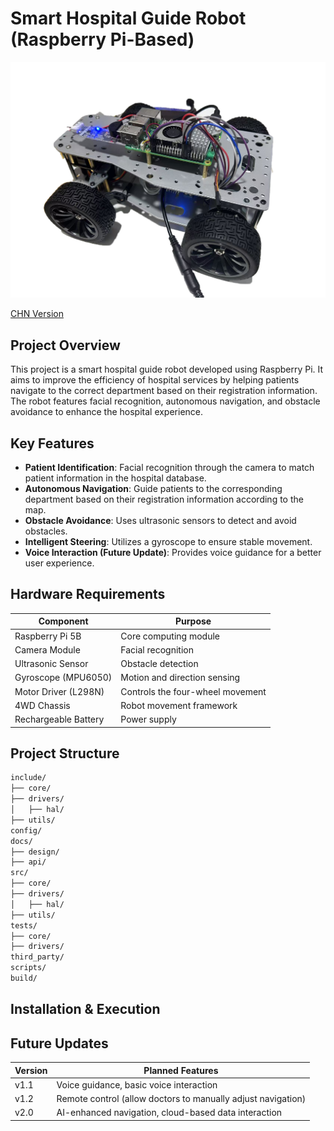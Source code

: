 # **Smart Hospital Guide Robot (Raspberry Pi-Based)**  

![body](image/body.png)

[CHN Version](README_CN.md)  

## **Project Overview**  
This project is a smart hospital guide robot developed using Raspberry Pi. It aims to improve the efficiency of hospital services by helping patients navigate to the correct department based on their registration information. The robot features facial recognition, autonomous navigation, and obstacle avoidance to enhance the hospital experience.  

## **Key Features**  
- **Patient Identification**: Facial recognition through the camera to match patient information in the hospital database.  
- **Autonomous Navigation**: Guide patients to the corresponding department based on their registration information according to the map.   
- **Obstacle Avoidance**: Uses ultrasonic sensors to detect and avoid obstacles.  
- **Intelligent Steering**: Utilizes a gyroscope to ensure stable movement.  
- **Voice Interaction (Future Update)**: Provides voice guidance for a better user experience.  

## **Hardware Requirements**  
| **Component**         | **Purpose**                    |  
|----------------------|--------------------------------|  
| Raspberry Pi 5B     | Core computing module         |  
| Camera Module  | Facial recognition  |  
| Ultrasonic Sensor| Obstacle detection       |  
| Gyroscope (MPU6050) | Motion and direction sensing |  
| Motor Driver (L298N) | Controls the four-wheel movement |  
| 4WD Chassis        | Robot movement framework     |  
| Rechargeable Battery | Power supply                 |  


## **Project Structure**  

```markdown
include/
├── core/
├── drivers/
│   ├── hal/
├── utils/
config/
docs/
├── design/
├── api/
src/
├── core/
├── drivers/
│   ├── hal/
├── utils/
tests/
├── core/
├── drivers/
third_party/
scripts/
build/
```

## **Installation & Execution**  


## **Future Updates**  
| Version | Planned Features |  
|---------|-----------------|   
| v1.1    | Voice guidance, basic voice interaction |  
| v1.2    | Remote control (allow doctors to manually adjust navigation) |  
| v2.0    | AI-enhanced navigation, cloud-based data interaction |  
